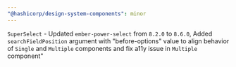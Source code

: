 ```yaml
---
"@hashicorp/design-system-components": minor
---
```


`SuperSelect` - Updated `ember-power-select` from `8.2.0` to `8.6.0`, Added `searchFieldPosition` argument with "before-options" value to align behavior of `Single` and `Multiple` components and fix a11y issue in `Multiple` component"
